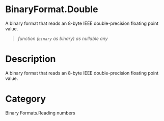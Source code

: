 ﻿# BinaryFormat.Double
A binary format that reads an 8-byte IEEE double-precision floating point value.
> _function (<code>binary</code> as binary) as nullable any_
# Description 
A binary format that reads an 8-byte IEEE double-precision floating point value.

# Category 
Binary Formats.Reading numbers
